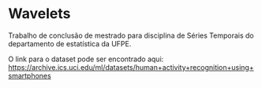 # Wavelets
Trabalho de conclusão de mestrado para disciplina de Séries Temporais do departamento de estatística da UFPE.

O link para o dataset pode ser encontrado aqui: https://archive.ics.uci.edu/ml/datasets/human+activity+recognition+using+smartphones
